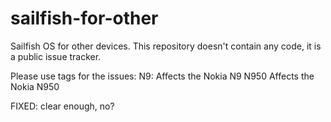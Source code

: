 sailfish-for-other
==================

Sailfish OS for other devices. This repository doesn't contain any code, it is a public issue tracker.

Please use tags for the issues:
N9: Affects the Nokia N9
N950 Affects the Nokia N950

FIXED: clear enough, no?
